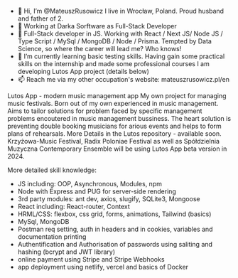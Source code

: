 - 👋 Hi, I’m @MateuszRusowicz I live in Wrocław, Poland. Proud husband and father of 2.
- 💞️ Working at Darka Sorftware as Full-Stack Developer
- 👀 Full-Stack developer in JS. Working with React / Next JS/ Node JS / Type Script / MySql / MongoDB / Node / Prisma. Tempted by Data Science, so where the career will lead me? Who knows!
- 🌱 I’m currently learning basic testing skills. Having gain some practical skills on the internship and made some professional courses I am developing Lutos App project (details below)
- 📫 Reach me via my other occupation's website: mateuszrusowicz.pl/en

Lutos App - modern music management app
My own project for managing music festivals. Born out of my own experienced in music management. Aims to tailor solutions for problem faced by specific management problems encoutered in music management bussiness. The heart solution is preventing double booking musicians for arious events and helps to form plans of rehearsals. More Details in the Lutos repository - available soon.
Krzyżowa-Music Festival, Radix Poloniae Festival as well as Spółdzielnia Muzyczna Contemporary Ensemble will be using Lutos App beta version in 2024.

More detailed skill knowledge:
- JS including: OOP, Asynchronous, Modules, npm
- Node with Express and PUG for server-side rendering
- 3rd party modules: ant dev, axios, slugify, SQLite3, Mongoose
- React including: React-router, Context
- HRML/CSS: flexbox, css grid, forms, animations, Tailwind (basics)
- MySql, MongoDB
- Postman req setting, auth in headers and in cookies, variables and documentation printing
- Authentification and Authorisation of passwords using saliting and hashing (bcrypt and JWT library)
- online payment using Stripe and Stripe Webhooks
- app deployment using netlify, vercel and basics of Docker



<!---
MateuszRusowicz/MateuszRusowicz is a ✨ special ✨ repository because its `README.md` (this file) appears on your GitHub profile.
You can click the Preview link to take a look at your changes.
--->
